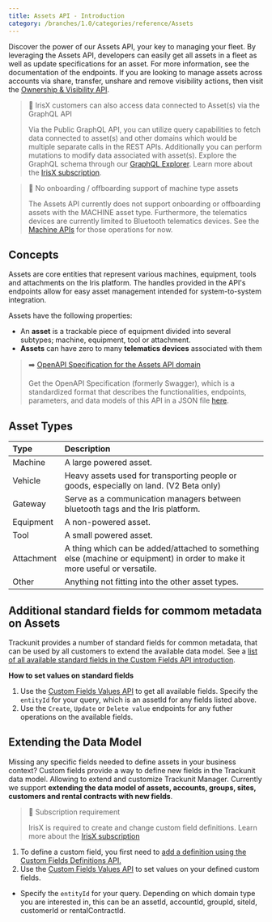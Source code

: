 ```yaml
---
title: Assets API - Introduction
category: /branches/1.0/categories/reference/Assets
---
```


Discover the power of our Assets API, your key to managing your fleet. By leveraging the Assets API, developers can easily get all assets in a fleet as well as update specifications for an asset. For more information, see the documentation of the endpoints. If you are looking to manage assets across accounts via share, transfer, unshare and remove visibility actions, then visit the [Ownership & Visibility API](https://developers.trackunit.com/reference/ownership-visibility-api-intro).

> 📘 IrisX customers can also access data connected to Asset(s) via the GraphQL API
>
> Via the Public GraphQL API, you can utilize query capabilities to fetch data connected to asset(s) and other domains which would be multiple separate calls in the REST APIs. Additionally you can perform mutations to modify data associated with asset(s). Explore the GraphQL schema through our [GraphQL Explorer](https://apps.iris.trackunit.com/graphql-public-viewer/). Learn more about the [IrisX subscription](https://developers.trackunit.com/docs/irisx-overview).

> 🚧 No onboarding / offboarding support of machine type assets
>
> The Assets API currently does not support onboarding or offboarding assets with the MACHINE asset type. Furthermore, the telematics devices are currently limited to Bluetooth telematics devices. See the [Machine APIs](https://developers.trackunit.com/reference/machine-apis-intro) for those operations for now.

## Concepts

Assets are core entities that represent various machines, equipment, tools and attachments on the Iris platform. The handles provided in the API's endpoints allow for easy asset management intended for system-to-system integration.

Assets have the following properties:

- An **asset** is a trackable piece of equipment divided into several subtypes; machine, equipment, tool or attachment.
- **Assets** can have zero to many **telematics devices** associated with them

> ➡️ [OpenAPI Specification for the Assets API domain](https://developers.trackunit.com/openapi/assets.json)
>
> Get the OpenAPI Specification (formerly Swagger), which is a standardized format that describes the functionalities, endpoints, parameters, and data models of this API in a JSON file [here](https://developers.trackunit.com/openapi/assets.json).

## Asset Types

| Type       | Description                                                                                                                |
| :--------- | :------------------------------------------------------------------------------------------------------------------------- |
| Machine    | A large powered asset.                                                                                                     |
| Vehicle	   | Heavy assets used for transporting people or goods, especially on land. (V2 Beta only)                                     |
| Gateway	   | Serve as a communication managers between bluetooth tags and the Iris platform.                                            |
| Equipment  | A non-powered asset.                                                                                                       |
| Tool       | A small powered asset.                                                                                                     |
| Attachment | A thing which can be added/attached to something else (machine or equipment) in order to make it more useful or versatile. |
| Other      | Anything not fitting into the other asset types.                                                                           |

## Additional standard fields for commom metadata on Assets

Trackunit provides a number of standard fields for common metadata, that can be used by all customers to extend the available data model. See a [list of all available standard fields in the Custom Fields API introduction](/reference/custom-field-intro).

**How to set values on standard fields**
1. Use the [Custom Fields Values API](/reference/custom-fields-get-values) to get all available fields. Specify the `entityId` for your query, which is an assetId for any fields listed above.
2. Use the `Create`, `Update` or `Delete value` endpoints for any futher operations on the available fields.

## Extending the Data Model

Missing any specific fields needed to define assets in your business context? Custom fields provide a way to define new fields in the Trackunit data model. Allowing to extend and customize Trackunit Manager. Currently we support **extending the data model of assets, accounts, groups, sites, customers and rental contracts with new fields**.

> 📘 Subscription requirement
>
> IrisX is required to create and change custom field definitions. Learn more about the [IrisX subscription](https://developers.trackunit.com/docs/irisx-overview)

1. To define a custom field, you first need to [add a definition using the Custom Fields Definitions API.](/reference/custom-field-definitions)
2. Use the [Custom Fields Values API](/reference/custom-field-values) to set values on your defined custom fields.
- Specify the `entityId` for your query. Depending on which domain type you are interested in, this can be an assetId, accountId, groupId, siteId, customerId or rentalContractId.
